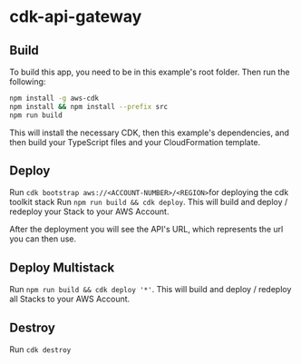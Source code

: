# cdk-api-gateway

## Build

To build this app, you need to be in this example's root folder. Then run the following:

```bash
npm install -g aws-cdk
npm install && npm install --prefix src
npm run build
```

This will install the necessary CDK, then this example's dependencies, and then build your TypeScript files and your CloudFormation template.

## Deploy

Run `cdk bootstrap aws://<ACCOUNT-NUMBER>/<REGION>`for deploying the cdk toolkit stack
Run `npm run build && cdk deploy`. This will build and deploy / redeploy your Stack to your AWS Account.

After the deployment you will see the API's URL, which represents the url you can then use.

## Deploy Multistack

Run `npm run build && cdk deploy '*'`. This will build and deploy / redeploy all Stacks to your AWS Account.

## Destroy

Run `cdk destroy`